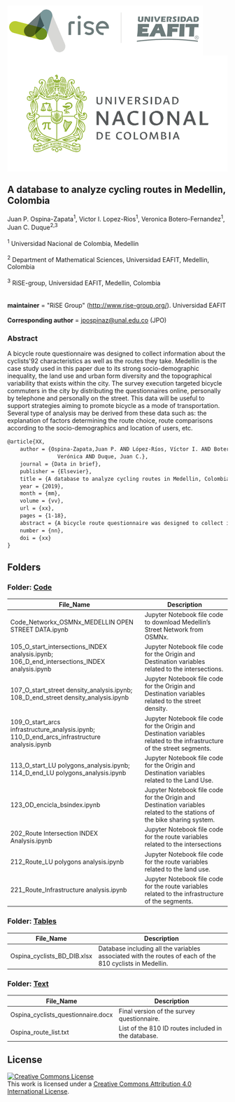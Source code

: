 <img src="figs/rise_logo.png" alt="Estructura Carpeta" align="center">
<img src="figs/unal_logo.png" alt="Estructura Carpeta" align="center">

## A database to analyze cycling routes in Medellin, Colombia


Juan P. Ospina-Zapata<sup>1</sup>, Victor I. Lopez-Rios<sup>1</sup>, Veronica Botero-Fernandez<sup>1</sup>, Juan C. Duque<sup>2,3</sup> \
\
<sup>1</sup> Universidad Nacional de Colombia, Medellin\
\
<sup>2</sup> Department of Mathematical Sciences, Universidad EAFIT, Medellin, Colombia\
\
<sup>3</sup> RiSE-group, Universidad EAFIT, Medellin, Colombia\
\
\
__maintainer__ = "RiSE Group"  (http://www.rise-group.org/). Universidad EAFIT\
\
__Corresponding author__ = jpospinaz@unal.edu.co (JPO)

### Abstract 

A bicycle route questionnaire was designed to collect information about the cyclists\'92 characteristics as well as the routes they take. Medellin is the case study used in this paper due to its strong socio-demographic inequality, the land use and urban form diversity and the topographical variability that exists within the city. The survey execution targeted bicycle commuters in the city by distributing the questionnaires online, personally by telephone and personally on the street. This data will be useful to support strategies aiming to promote bicycle as a mode of transportation. Several type of analysis may be derived from these data such as: the explanation of factors determining the route choice, route comparisons according to the socio-demographics and location of users, etc.


```tex
@article{XX,
    author = {Ospina-Zapata,Juan P. AND López-Ríos, Víctor I. AND Botero-Fernández, 
                Verónica AND Duque, Juan C.},
    journal = {Data in brief},
    publisher = {Elsevier},
    title = {A database to analyze cycling routes in Medellin, Colombia},
    year = {2019},
    month = {mm},
    volume = {vv},
    url = {xx},
    pages = {1-18},
    abstract = {A bicycle route questionnaire was designed to collect information about the cyclists’ characteristics as well as the routes they take. Medellin is the case study used in this paper due to its strong socio-demographic inequality, the land use and urban form diversity and the topographical variability that exists within the city. The survey execution targeted bicycle commuters in the city by distributing the questionnaires online, personally by telephone and personally on the street. This data will be useful to support strategies aiming to promote bicycle as a mode of transportation. Several type of analysis may be derived from these data such as: the explanation of factors determining the route choice, route comparisons according to the socio-demographics and location of users, etc.},
    number = {nn},
    doi = {xx}
}
```

## Folders

### Folder: <span style="color:red">[Code](Code)</span>

**File_Name** | **Description**
  ---------------------------- | -----------------------------------------------
  Code_Networkx_OSMNx_MEDELLIN OPEN STREET DATA.ipynb | Jupyter Notebook file code to download Medellin’s Street Network from OSMNx.
  105_O_start_intersections_INDEX analysis.ipynb; 106_D_end_intersections_INDEX analysis.ipynb | Jupyter Notebook file code for the Origin and Destination variables related to the intersections. 
  107_O_start_street density_analysis.ipynb; 108_D_end_street density_analysis.ipynb | Jupyter Notebook file code for the Origin and Destination variables related to the street density.
  109_O_start_arcs infrastructure_analysis.ipynb; 110_D_end_arcs_infrastructure analysis.ipynb | Jupyter Notebook file code for the Origin and Destination variables related to the infrastructure of the street segments. 
  113_O_start_LU polygons_analysis.ipynb; 114_D_end_LU polygons_analysis.ipynb | Jupyter Notebook file code for the Origin and Destination variables related to the Land Use. 
  123_OD_encicla_bsindex.ipynb | Jupyter Notebook file code for the Origin and Destination variables related to the stations of the bike sharing system. 
  202_Route Intersection INDEX Analysis.ipynb | Jupyter Notebook file code for the route variables related to the intersections 
  212_Route_LU polygons analysis.ipynb | Jupyter Notebook file code for the route variables related to the land use. 
  221_Route_Infrastructure analysis.ipynb | Jupyter Notebook file code for the route variables related to the infrastructure of the segments.
  
### Folder: <span style="color:red">[Tables](Tables)</span>

**File_Name** | **Description**
  ---------------------------- | -----------------------------------------------
 Ospina_cyclists_BD_DIB.xlsx | Database including all the variables associated with the routes of each of the 810 cyclists in Medellin. 
 
### Folder: <span style="color:red">[Text](Text)</span>

**File_Name** | **Description**
  ---------------------------- | -----------------------------------------------
 Ospina_cyclists_questionnaire.docx | Final version of the survey questionnaire.  
 Ospina_route_list.txt | List of the 810 ID routes included in the database. 
 
## License

<a rel="license" href="http://creativecommons.org/licenses/by/4.0/"><img alt="Creative Commons License" style="border-width:0" src="https://i.creativecommons.org/l/by/4.0/88x31.png" /></a><br />This work is licensed under a <a rel="license" href="http://creativecommons.org/licenses/by/4.0/">Creative Commons Attribution 4.0 International License</a>.

  
